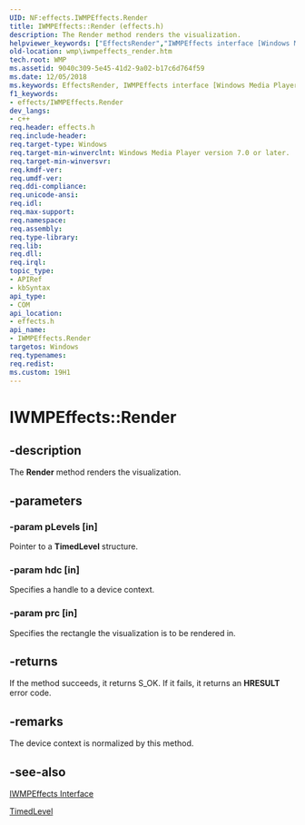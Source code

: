 ```yaml
---
UID: NF:effects.IWMPEffects.Render
title: IWMPEffects::Render (effects.h)
description: The Render method renders the visualization.
helpviewer_keywords: ["EffectsRender","IWMPEffects interface [Windows Media Player]","Render method","IWMPEffects.Render","IWMPEffects::Render","Render","Render method [Windows Media Player]","Render method [Windows Media Player]","IWMPEffects interface","effects/IWMPEffects::Render","wmp.iwmpeffects_render"]
old-location: wmp\iwmpeffects_render.htm
tech.root: WMP
ms.assetid: 9040c309-5e45-41d2-9a02-b17c6d764f59
ms.date: 12/05/2018
ms.keywords: EffectsRender, IWMPEffects interface [Windows Media Player],Render method, IWMPEffects.Render, IWMPEffects::Render, Render, Render method [Windows Media Player], Render method [Windows Media Player],IWMPEffects interface, effects/IWMPEffects::Render, wmp.iwmpeffects_render
f1_keywords:
- effects/IWMPEffects.Render
dev_langs:
- c++
req.header: effects.h
req.include-header: 
req.target-type: Windows
req.target-min-winverclnt: Windows Media Player version 7.0 or later.
req.target-min-winversvr: 
req.kmdf-ver: 
req.umdf-ver: 
req.ddi-compliance: 
req.unicode-ansi: 
req.idl: 
req.max-support: 
req.namespace: 
req.assembly: 
req.type-library: 
req.lib: 
req.dll: 
req.irql: 
topic_type:
- APIRef
- kbSyntax
api_type:
- COM
api_location:
- effects.h
api_name:
- IWMPEffects.Render
targetos: Windows
req.typenames: 
req.redist: 
ms.custom: 19H1
---
```


# IWMPEffects::Render


## -description



The <b>Render</b> method renders the visualization.




## -parameters




### -param pLevels [in]

Pointer to a <b>TimedLevel</b> structure.


### -param hdc [in]

Specifies a handle to a device context.


### -param prc [in]

Specifies the rectangle the visualization is to be rendered in.


## -returns



If the method succeeds, it returns S_OK. If it fails, it returns an <b>HRESULT</b> error code.




## -remarks



The device context is normalized by this method.




## -see-also




<a href="https://docs.microsoft.com/windows/desktop/api/effects/nn-effects-iwmpeffects">IWMPEffects Interface</a>



<a href="https://docs.microsoft.com/previous-versions/windows/desktop/api/effects/ns-effects-timedlevel">TimedLevel</a>
 

 

